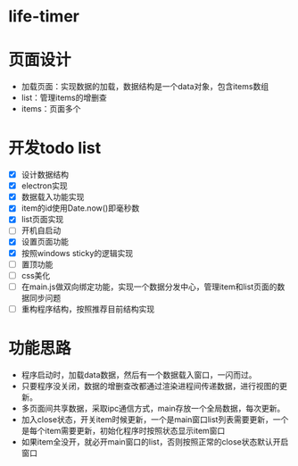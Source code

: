 # life-timer

# 页面设计
- 加载页面：实现数据的加载，数据结构是一个data对象，包含items数组
- list：管理items的增删查
- items：页面多个

# 开发todo list
- [X] 设计数据结构
- [X] electron实现
- [X] 数据载入功能实现
- [X] item的id使用Date.now()即毫秒数
- [X] list页面实现
- [ ] 开机自启动
- [X] 设置页面功能
- [X] 按照windows sticky的逻辑实现
- [ ] 置顶功能
- [ ] css美化
- [ ] 在main.js做双向绑定功能，实现一个数据分发中心，管理item和list页面的数据同步问题
- [ ] 重构程序结构，按照推荐目前结构实现

# 功能思路
- 程序启动时，加载data数据，然后有一个数据载入窗口，一闪而过。
- 只要程序没关闭，数据的增删查改都通过渲染进程间传递数据，进行视图的更新。
- 多页面间共享数据，采取ipc通信方式，main存放一个全局数据，每次更新。
- 加入close状态，开关item时候更新，一个是main窗口list列表需要更新，一个是每个item需要更新，初始化程序时按照状态显示item窗口
- 如果item全没开，就必开main窗口的list，否则按照正常的close状态默认开启窗口
